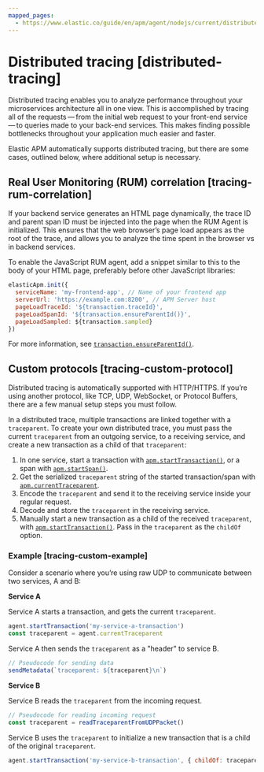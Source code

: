 ```yaml
---
mapped_pages:
  - https://www.elastic.co/guide/en/apm/agent/nodejs/current/distributed-tracing.html
---
```


# Distributed tracing [distributed-tracing]

Distributed tracing enables you to analyze performance throughout your microservices architecture all in one view. This is accomplished by tracing all of the requests — from the initial web request to your front-end service — to queries made to your back-end services. This makes finding possible bottlenecks throughout your application much easier and faster.

Elastic APM automatically supports distributed tracing, but there are some cases, outlined below, where additional setup is necessary.


## Real User Monitoring (RUM) correlation [tracing-rum-correlation]

If your backend service generates an HTML page dynamically, the trace ID and parent span ID must be injected into the page when the RUM Agent is initialized. This ensures that the web browser’s page load appears as the root of the trace, and allows you to analyze the time spent in the browser vs in backend services.

To enable the JavaScript RUM agent, add a snippet similar to this to the body of your HTML page, preferably before other JavaScript libraries:

```js
elasticApm.init({
  serviceName: 'my-frontend-app', // Name of your frontend app
  serverUrl: 'https://example.com:8200', // APM Server host
  pageLoadTraceId: '${transaction.traceId}',
  pageLoadSpanId: '${transaction.ensureParentId()}',
  pageLoadSampled: ${transaction.sampled}
})
```

For more information, see [`transaction.ensureParentId()`](/reference/transaction-api.md#transaction-ensure-parent-id).


## Custom protocols [tracing-custom-protocol]

Distributed tracing is automatically supported with HTTP/HTTPS. If you’re using another protocol, like TCP, UDP, WebSocket, or Protocol Buffers, there are a few manual setup steps you must follow.

In a distributed trace, multiple transactions are linked together with a `traceparent`. To create your own distributed trace, you must pass the current `traceparent` from an outgoing service, to a receiving service, and create a new transaction as a child of that `traceparent`:

1. In one service, start a transaction with [`apm.startTransaction()`](/reference/agent-api.md#apm-start-transaction), or a span with [`apm.startSpan()`](/reference/agent-api.md#apm-start-span).
2. Get the serialized `traceparent` string of the started transaction/span with [`apm.currentTraceparent`](/reference/agent-api.md#apm-current-traceparent).
3. Encode the `traceparent` and send it to the receiving service inside your regular request.
4. Decode and store the `traceparent` in the receiving service.
5. Manually start a new transaction as a child of the received `traceparent`, with [`apm.startTransaction()`](/reference/agent-api.md#apm-start-transaction). Pass in the `traceparent` as the `childOf` option.


### Example [tracing-custom-example]

Consider a scenario where you’re using raw UDP to communicate between two services, A and B:

**Service A**

Service A starts a transaction, and gets the current `traceparent`.

```js
agent.startTransaction('my-service-a-transaction')
const traceparent = agent.currentTraceparent
```

Service A then sends the `traceparent` as a "header" to service B.

```js
// Pseudocode for sending data
sendMetadata(`traceparent: ${traceparent}\n`)
```

**Service B**

Service B reads the `traceparent` from the incoming request.

```js
// Pseudocode for reading incoming request
const traceparent = readTraceparentFromUDPPacket()
```

Service B uses the `traceparent` to initialize a new transaction that is a child of the original `traceparent`.

```js
agent.startTransaction('my-service-b-transaction', { childOf: traceparent })
```

